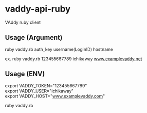 vaddy-api-ruby
==============

VAddy ruby client

## Usage (Argument)

ruby vaddy.rb auth_key username(LoginID)  hostname  

ex. ruby vaddy.rb 123455667789  ichikaway  www.examplevaddy.net


## Usage (ENV)
export VADDY_TOKEN="123455667789"  
export VADDY_USER="ichikaway"  
export VADDY_HOST="www.examplevaddy.com"  

ruby vaddy.rb
